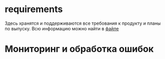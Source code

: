 # requirements

Здесь хранятся и поддерживаются все требования к продукту и планы по выпуску. Всю информацию можно найти в [файле](./requirements.md)

# Мониторинг и обработка ошибок
